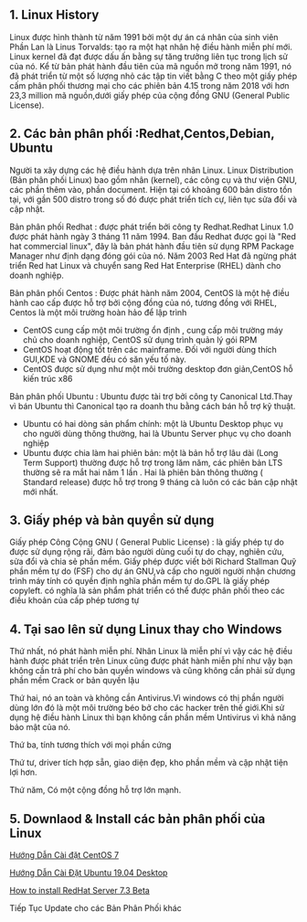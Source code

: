 ## 1. Linux History

Linux được hình thành từ năm 1991 bởi một dự án cá nhân của sinh viên Phần Lan là Linus Torvalds: tạo ra một hạt nhân hệ điều hành miễn phí mới.
Linux kernel đã đạt được dấu ấn bằng sự tăng trưởng liên tục trong lịch sử của nó. Kể từ bản phát hành đầu tiên của mã nguồn mở trong năm 1991, nó đã phát triển từ một số lượng nhỏ các tập tin viết bằng C theo một giấy phép cấm phân phối thương mại cho các phiên bản 4.15 trong năm 2018 với hơn 23,3 million mã nguồn,dưới giấy phép của cộng đồng GNU (General Public License).

## 2. Các bản phân phối :Redhat,Centos,Debian, Ubuntu

Người ta xây dựng các hệ điều hành dựa trên nhân Linux. Linux Distribution (Bản phân phối Linux) bao gồm nhân (kernel), các công cụ và thư viện GNU, các phần thêm vào, phần document. Hiện tại có khoảng 600 bản distro tồn tại, với gần 500 distro trong số đó được phát triển tích cự, liên tục sửa đổi và cập nhật.

Bản phân phối Redhat : được phát triển bởi công ty Redhat.Redhat Linux 1.0 được phát hành ngày 3 tháng 11 năm 1994. Ban đầu Redhat được gọi là "Red hat commercial linux", đây là bản phát hành đầu tiên sử dụng RPM Package Manager như định dạng đóng gói của nó. Năm 2003 Red Hat đã ngừng phát triển Red hat Linux và chuyển sang Red Hat Enterprise (RHEL) dành cho doanh nghiệp.

Bản phân phối Centos : Được phát hành năm 2004, CentOS là một hệ điều hành cao cấp được hỗ trợ bởi cộng đồng của nó, tương đồng với RHEL, Centos là  một môi trường hoàn hảo để lập trình
 - CentOS cung cấp một môi trường ổn định , cung cấp môi trường máy chủ cho doanh nghiệp, CentOS sử dụng trình quản lý gói RPM
 - CentOS hoạt động tốt trên các mainframe. Đối với người dùng thích GUI,KDE và GNOME đều có săn yếu tố này.
 - CentOS được sử dụng như  một môi trường desktop đơn giản,CentOS hỗ kiến trúc x86

Bản phân phối Ubuntu : Ubuntu được tài trợ bởi công ty Canonical Ltd.Thay vì bán Ubuntu thì Canonical tạo ra doanh thu bằng cách bán hỗ trợ kỹ thuật.
 - Ubuntu có hai dòng sản phẩm chính: một là Ubuntu Desktop phục vụ cho người dùng thông thường, hai là Ubuntu Server phục vụ cho doanh nghiệp
- Ubuntu được chia làm hai phiên bản: một là bản hỗ trợ lâu dài (Long Term Support) thường được hỗ trợ trong lăm năm, các phiên bản LTS thường sẽ ra mắt hai năm 1 lần . Hai là phiên bản thông thường ( Standard release) được hỗ trợ trong 9 tháng cà luôn có các bản cập nhật mới nhất.

## 3. Giấy phép và bản quyền sử dụng

Giấy phép Công Cộng GNU ( General Public License) : là giấy phép tự do được sử dụng rộng rãi, đảm bảo người dùng cuối tự do chạy, nghiên cứu, sửa đổi và chia sẻ phần mềm. Giấy phép được viết bởi Richard Stallman Quỹ phần mềm tự do (FSF) cho dự án GNU,và cấp cho người người nhận chương trình máy tính có quyền định nghĩa phần mềm tự do.GPL là giấy phép copyleft. có nghĩa là sản phẩm phát triển có thể được phân phối theo các điều khoản của cấp phép tương tự

## 4. Tại sao lên sử dụng Linux thay cho Windows

Thứ nhất, nó phát hành miễn phí. Nhân Linux là miễn phí vì vậy các hệ điều hành được phát triển trên Linux cũng được phát hành miễn phí như vậy bạn không cần trả phí cho bản quyền windows và cũng không cần phải sử dụng phần mềm Crack or bản quyền lậu

Thứ hai, nó an toàn và không cần Antivirus.Vì windows có thị phần người dùng lớn đó là một môi trường béo bở cho các hacker trên thế giới.Khi sử dụng hệ điều hành Linux thì bạn không cần phần mềm Untivirus vì khả năng bảo mật của nó.

Thứ ba, tính tương thích với mọi phần cứng

Thứ tư, driver tích hợp sẵn, giao diện đẹp, kho phần mềm và cập nhật tiện lợi hơn.

Thứ năm, Có một cộng đồng hỗ trợ lớn mạnh.

## 5. Downlaod & Install các bản phân phối của Linux
[Hướng Dẫn Cài đặt CentOS 7](https://github.com/utnguyen153s2/Linux_Basiss/blob/master/C%C3%A1c%20b%E1%BA%A3n%20Ph%C3%A2n%20Ph%E1%BB%91i%20CentOS.md)

[Hướng Dẫn Cài Đặt Ubuntu 19.04 Desktop](https://github.com/utnguyen153s2/Linux_Basiss/blob/master/B%E1%BA%A3n%20Ph%C3%A2n%20Ph%E1%BB%91i%20Ubuntu%20.md)

[How to install RedHat Server 7.3 Beta](https://github.com/utnguyen153s2/Linux_Basiss/blob/master/How-to-install-RedHat.md)

Tiếp Tục Update cho các Bản Phân Phối khác
